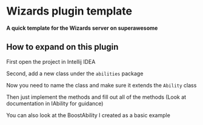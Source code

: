 # Wizards plugin template
**A quick template for the Wizards server on superawesome**

## How to expand on this plugin
First open the project in Intellij IDEA

Second, add a new class under the `abilities` package

Now you need to name the class and make sure it extends the `Ability` class

Then just implement the methods and fill out all of the methods (Look at documentation in IAbility for guidance)

You can also look at the BoostAbility I created as a basic example
